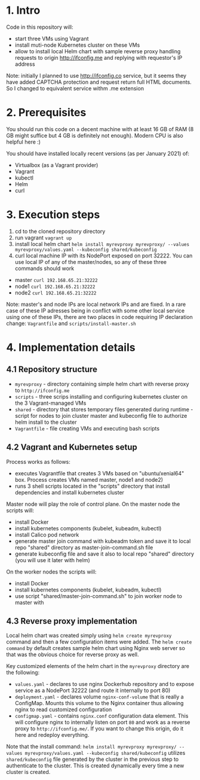 # 1. Intro

Code in this repository will:
- start three VMs using Vagrant
- install muti-node Kubernetes cluster on these VMs
- allow to install local Helm chart with sample reverse proxy handling requests to origin http://ifconfig.me and replying with requestor's IP address

Note: initially I planned to use http://ifconfig.co service, but it seems they have added CAPTCHA protection and request return full HTML documents. So I changed to equivalent service withm .me extension

# 2. Prerequisites
You should run this code on a decent machine with at least 16 GB of RAM (8 GB might suffice but 4 GB is definitely not enough). Modern CPU is also helpful here :)

You should have installed locally recent versions (as per January 2021) of:
- Virtualbox (as a Vagrant provider)
- Vagrant
- kubectl
- Helm
- curl

# 3. Execution steps
1. cd to the cloned repository directory
2. run vagrant `vagrant up`
3. install local helm chart `helm install myrevproxy myrevproxy/ --values myrevproxy/values.yaml --kubeconfig shared/kubeconfig`
4. curl local machine IP with its NodePort exposed on port 32222. You can use local IP of any of the master/nodes, so any of these three commands should work
- master `curl 192.168.65.21:32222`
- node1  `curl 192.168.65.21:32222`
- node2  `curl 192.168.65.21:32222`

Note: master's and node IPs are local network IPs and are fixed. In a rare case of these IP adresses being in conflict with some other local service using one of these IPs, there are two places in code requiring IP declaration change: `Vagrantfile` and `scripts/install-master.sh`

# 4. Implementation details 
## 4.1 Repository structure
- `myrevproxy` - directory containing simple helm chart with reverse proxy to `http://ifconfig.me`
- `scripts` - three scrips installing and configuring kubernetes cluster on the 3 Vagrant-managed VMs
- `shared` - directory that stores temporary files generated during runtime - script for nodes to join cluster master and kubeconfig file to authorize helm install to the cluster
- `Vagrantfile` - file creating VMs and executing bash scripts

## 4.2 Vagrant and Kubernetes setup

Process works as follows: 
- executes Vagrantfile that creates 3 VMs based on "ubuntu/xenial64" box. Process creates VMs named master, node1 and node2) 
- runs 3 shell scripts located in the "scripts" directory that install dependencies and install kubernetes cluster

Master node will play the role of control plane. On the master node the scripts will:
- install Docker
- install kubernetes components (kubelet, kubeadm, kubectl)
- install Calico pod network
- generate master join command with kubeadm token and save it to local repo "shared" directory as master-join-command.sh file
- generate kubeconfig file and save it also to local repo "shared" directory (you will use it later with helm)

On the worker nodes the scripts will:
- install Docker
- install kubernetes components (kubelet, kubeadm, kubectl)
- use script "shared/master-join-command.sh" to join worker node to master with 
## 4.3 Reverse proxy implementation
Local helm chart was created simply using `helm create myrevproxy` command and then a few configuration items were added.
The `helm create command` by default creates sample helm chart using Nginx web server so that was the obvious choice for reverse proxy as well.

Key customized elements of the helm chart in the `myrevproxy` directory are the following:
- `values.yaml` - declares to use nginx Dockerhub repository and to expose service as a NodePort 32222 (and route it internally to port 80)
- `deployment.yaml` - declares volume `nginx-conf-volume` that is really a ConfigMap. Mounts this volume to the Nginx container thus allowing nginx to read customized configuration
- `configmap.yaml` - contains `nginx.conf` configuration data element. This will configure nginx to internally listen on port `80` and work as a reverse proxy to `http://ifconfig.me/`. If you want to change this origin, do it here and redeploy everything.

Note that the install command:
`helm install myrevproxy myrevproxy/ --values myrevproxy/values.yaml --kubeconfig shared/kubeconfig` utilizes `shared/kubeconfig` file generated by the cluster in the previous step to authenticate to the cluster. This is created dynamically every time a new cluster is created.

